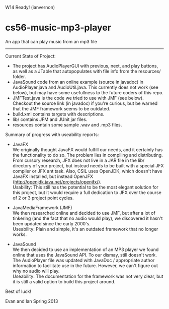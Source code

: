 W14 Ready! (ianvernon) 

cs56-music-mp3-player
=====================

An app that can play music from an mp3 file

--------

Current State of Project:
- The project has AudioPlayerGUI with previous, next, and play buttons, as well as a JTable that autopopulates with file info from the resources/ folder.
- JavaSound code from an online example (source in javadoc) in AudioPlayer.java and AudioUtil.java. This currently does not work (see below), but may have some usefullness to the future coders of this repo.
- JMFTest.java is the code we tried to use with JMF (see below). Checkout the source link (in javadoc) if you're curious, but be warned that the JMF framework seems to be outdated.
- build.xml contains targets with descriptions.
- lib/ contains JFM and JUnit jar files.
- resources contain some sample .wav and .mp3 files.

Summary of progress with useability reports:
- JavaFX  <br />
  We originally thought JavaFX would fulfill our needs, and it certainly has the functionality to do so. The problem lies in compiling and distributing. From cursory research, JFX does not live in a JAR file in the lib/ directory of your project, but instead needs to be built with a special JFX compiler or JFX ant task. Also, CSIL uses OpenJDK, which doesn't have JavaFX installed, but instead OpenJFX (http://openjdk.java.net/projects/openjfx/).  <br />
  Usability: This still has the potential to be the most elegant solution for this project, but it would require a full dedication to JFX over the course of 2 or 3 project point cycles.

- JavaMediaFramework (JMF)  <br />
  We then researched online and decided to use JMF, but after a lot of tinkering (and the fact that no audio would play), we discovered it hasn't been updated since the early 2000's.  <br /> 
  Useability: Plain and simple, it's an outdated framework that no longer works.

- JavaSound  <br />
  We then decided to use an implementation of an MP3 player we found online that uses the JavaSound API. To our dismay, still doesn't work. The AudioPlayer file was updated with JavaDoc / appropriate author information to facilitate use in the future. However, we can't figure out why no audio will play.  <br />
  Useability: The documentation for the framework was not very clear, but it is still a valid option to build this project around.

Best of luck!

Evan and Ian
Spring 2013



